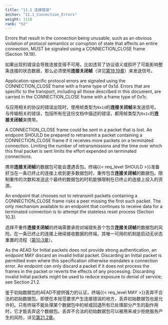 ```yaml
---
title: "11.1 连接错误"
anchor: "11.1_Connection_Errors"
weight: 1110
rank: "h2"
---
```


Errors that result in the connection being unusable, such as an obvious violation of protocol semantics or corruption of state that affects an entire connection, MUST be signaled using a CONNECTION_CLOSE frame (Section 19.19).

如果出现的错误会导致连接变得不可用，比如违背了协议语义或损坏了可能影响整条连接的状态数据，那么必须使用**连接关闭帧**（详见[第19.19章]()）来发送信号。

Application-specific protocol errors are signaled using the CONNECTION_CLOSE frame with a frame type of 0x1d. Errors that are specific to the transport, including all those described in this document, are carried in the CONNECTION_CLOSE frame with a frame type of 0x1c.

与应用相关的协议的错误出现时，使用帧类型为`0x1d`的**连接关闭帧**来发送信号。与传输相关的错误，包括所有在这份文档中描述的错误，都用帧类型为`0x1c`的**连接关闭帧**来携带。

A CONNECTION_CLOSE frame could be sent in a packet that is lost. An endpoint SHOULD be prepared to retransmit a packet containing a CONNECTION_CLOSE frame if it receives more packets on a terminated connection. Limiting the number of retransmissions and the time over which this final packet is sent limits the effort expended on terminated connections.

携带**连接关闭帧**的数据包可能会遭遇丢包。终端{{< req_level SHOULD >}}准备好当在一条已终止的连接上收到更多数据包时，重传包含**连接关闭帧**的数据包。限制重传的次数和发送这个最终的数据包的时机能够限制在已终止的连接上投入的资源。

An endpoint that chooses not to retransmit packets containing a CONNECTION_CLOSE frame risks a peer missing the first such packet. The only mechanism available to an endpoint that continues to receive data for a terminated connection is to attempt the stateless reset process (Section 10.3).

选择不重传**连接关闭帧**的终端需要承担对端错失首个包含**连接关闭帧**的数据包的风险。在一条已终止的连接上继续接收数据的终端，其唯一可用的机制是启动无状态重置的流程（[第10.3章]()）。

As the AEAD for Initial packets does not provide strong authentication, an endpoint MAY discard an invalid Initial packet. Discarding an Initial packet is permitted even where this specification otherwise mandates a connection error. An endpoint can only discard a packet if it does not process the frames in the packet or reverts the effects of any processing. Discarding invalid Initial packets might be used to reduce exposure to denial of service; see Section 21.2.

鉴于初始数据包的AEAD不提供强力的认证，终端{{< req_level MAY >}}丢弃不合法的初始数据包。即使在本规范要求产生连接错误的地方，丢弃初始数据包也是允许的。只有终端不能处理某个数据包中的帧或回退所有已处理部分产生的副作用时，它才能丢弃这个数据包。丢弃不合法的初始数据包可以被用来减少拒绝服务产生的风险，详见[第21.2章]()。
